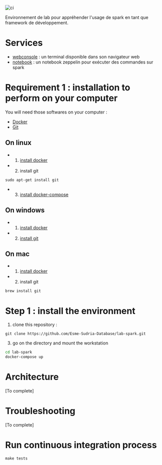 ![ci](https://github.com/Esme-Sudria-Database/lab-postgresql/workflows/ci/badge.svg)


Environnement de lab pour appréhender l'usage de spark en tant que framework
de développement.

Services
========

* [webconsole](http://localhost:7681) : un terminal disponible dans son navigateur web
* [notebook](http://localhost:8080) : un notebook zeppelin pour exécuter des commandes sur spark

Requirement 1 : installation to perform on your computer
========================================================

You will need those softwares on your computer :

* [Docker](https://www.docker.com/)
* [Git](https://git-scm.com/)

On linux
---------

* 1. [install docker](https://docs.docker.com/engine/install/ubuntu/)

* 2. install git

```
sudo apt-get install git
```

* 3. [install docker-compose](https://docs.docker.com/compose/install/#install-compose-on-linux-systems)

On windows
-----------

* 1. [install docker](https://docs.docker.com/docker-for-windows/install/)

* 2. [install git](https://git-scm.com/download/win)

On mac
-------

* 1. [install docker](https://docs.docker.com/docker-for-mac/install/)

* 2. install git

```
brew install git
```

Step 1 : install the environment
================================

1. clone this repository :

```
git clone https://github.com/Esme-Sudria-Database/lab-spark.git
```

3. go on the directory and mount the workstation

```bash
cd lab-spark
docker-compose up
```

Architecture
============

[To complete]

Troubleshooting
===============

[To complete]

Run continuous integration process
==================================

    make tests
